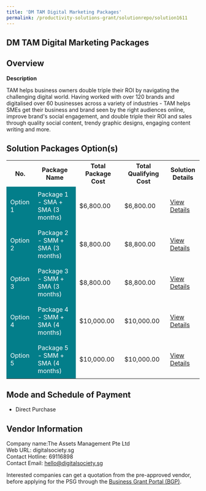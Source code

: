 ```yaml
---
title: 'DM TAM Digital Marketing Packages'
permalink: /productivity-solutions-grant/solutionrepo/solution1611
---
```


## DM TAM Digital Marketing Packages

## Overview

**Description**

TAM helps business owners double triple their ROI by navigating the challenging digital world. Having worked with over 120 brands and digitalised over 60 businesses across a variety of industries - TAM helps SMEs get their business and brand seen by the right audiences online, improve brand's social engagement, and double triple their ROI and sales through quality social content, trendy graphic designs, engaging content writing and more.

## Solution Packages Option(s)

<table>
<tr>
<th><b>No.</b></th>
<th><b>Package Name</b></th>
<th><b>Total Package Cost</b></th>
<th><b>Total Qualifying Cost</b></th>
<th><b>Solution Details</b></th>
</tr>
<tr>
<td style='padding: 10px; background-color: #037E8A; color: #FFFFFF;'>Option 1</td>
<td style='padding: 10px; background-color: #037E8A; color: #FFFFFF;'>Package 1 - SMA + SMA (3 months)</td>
<td style='padding: 10px;'>$6,800.00</td>
<td style='padding: 10px;'>$6,800.00</td>
<td style='padding: 10px;'><a href='/images/psg/TheAssets_DM_07122023_Desensitised_Annex3_Part1.pdf' target='_blank'>View Details</a></td>
</tr>
<tr>
<td style='padding: 10px; background-color: #037E8A; color: #FFFFFF;'>Option 2</td>
<td style='padding: 10px; background-color: #037E8A; color: #FFFFFF;'>Package 2 - SMM + SMA (3 months)</td>
<td style='padding: 10px;'>$8,800.00</td>
<td style='padding: 10px;'>$8,800.00</td>
<td style='padding: 10px;'><a href='/images/psg/TheAssets_DM_07122023_Desensitised_Annex3_Part2.pdf' target='_blank'>View Details</a></td>
</tr>
<tr>
<td style='padding: 10px; background-color: #037E8A; color: #FFFFFF;'>Option 3</td>
<td style='padding: 10px; background-color: #037E8A; color: #FFFFFF;'>Package 3 - SMM + SMA (3 months)</td>
<td style='padding: 10px;'>$8,800.00</td>
<td style='padding: 10px;'>$8,800.00</td>
<td style='padding: 10px;'><a href='/images/psg/TheAssets_DM_07122023_Desensitised_Annex3_Part3.pdf' target='_blank'>View Details</a></td>
</tr>
<tr>
<td style='padding: 10px; background-color: #037E8A; color: #FFFFFF;'>Option 4</td>
<td style='padding: 10px; background-color: #037E8A; color: #FFFFFF;'>Package 4 - SMM + SMA (4 months)</td>
<td style='padding: 10px;'>$10,000.00</td>
<td style='padding: 10px;'>$10,000.00</td>
<td style='padding: 10px;'><a href='/images/psg/TheAssets_DM_07122023_Desensitised_Annex3_Part4.pdf' target='_blank'>View Details</a></td>
</tr>
<tr>
<td style='padding: 10px; background-color: #037E8A; color: #FFFFFF;'>Option 5</td>
<td style='padding: 10px; background-color: #037E8A; color: #FFFFFF;'>Package 5 - SMM + SMA (4 months)</td>
<td style='padding: 10px;'>$10,000.00</td>
<td style='padding: 10px;'>$10,000.00</td>
<td style='padding: 10px;'><a href='/images/psg/TheAssets_DM_07122023_Desensitised_Annex3_Part5.pdf' target='_blank'>View Details</a></td>
</tr>
</table>

## Mode and Schedule of Payment

 - Direct Purchase

## Vendor Information

 Company name:The Assets Management Pte Ltd<br>Web URL: digitalsociety.sg <br>Contact Hotline: 69116898 <br>Contact Email: hello@digitalsociety.sg

Interested companies can get a quotation from the pre-approved vendor, before applying for the PSG through the <a href='https://www.businessgrants.gov.sg/' target='_blank' rel='noopener'>Business Grant Portal (BGP)</a>.

<script src="/jquery/resize-tables.js"></script>
